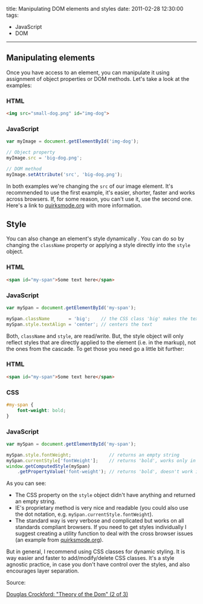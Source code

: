 title: Manipulating DOM elements and styles
date: 2011-02-28 12:30:00
tags:
- JavaScript
- DOM
---

Manipulating elements
---------------------

Once you have access to an element, you can manipulate it using assignment of
object properties or DOM methods. <!--more--> Let's take a look at the examples:

### HTML

```html
<img src="small-dog.png" id="img-dog">
```

### JavaScript

```javascript
var myImage = document.getElementById('img-dog');

// Object property
myImage.src = 'big-dog.png';

// DOM method
myImage.setAttribute('src', 'big-dog.png');
```

In both examples we're changing the `src` of our image element. It's recommended
to use the first example, it's easier, shorter, faster and works across browsers.
If, for some reason, you can't use it, use the second one.
Here's a link to [quirksmode.org](http://goo.gl/HQo7a) with more information.


Style
-----

You can also change an element's style dynamically . You can do so by changing
the `className` property or applying a style directly into the `style` object.

### HTML

```html
<span id="my-span">Some text here</span>
```

### JavaScript

```javascript
var mySpan = document.getElementById('my-span');

mySpan.className       = 'big';    // the CSS class 'big' makes the text big
mySpan.style.textAlign = 'center'; // centers the text
```

Both, `className` and `style`, are read/write. But, the style object will only
reflect styles that are directly applied to the element (i.e. in the markup),
not the ones from the cascade. To get those you need go a little bit further:


### HTML

```html
<span id="my-span">Some text here</span>
```

### CSS

```css
#my-span {
    font-weight: bold;
}
```

### JavaScript

```javascript
var mySpan = document.getElementById('my-span');

mySpan.style.fontWeight;              // returns an empty string
mySpan.currentStyle['fontWeight'];    // returns 'bold', works only in IE
window.getComputedStyle(mySpan)
    .getPropertyValue('font-weight'); // returns 'bold', doesn't work in IE
```

As you can see:

* The CSS property on the `style` object didn't have anything and returned an
empty string.
* IE's proprietary method is very nice and readable (you could also use the
dot notation, e.g. `mySpan.currentStyle.fontWeight`).
* The standard way is very verbose and complicated but works on all standards
compliant browsers. If you need to get styles individually I suggest creating a
utility function to deal with the cross browser issues (an example from
[quirksmode.org](http://goo.gl/vlIir)).

But in general, I recommend using CSS classes for dynamic styling. It is way
easier and faster to add/modify/delete CSS classes. It's a style agnostic
practice, in case you don't have control over the styles, and also encourages
layer separation.

Source:

[Douglas Crockford: "Theory of the Dom" (2 of 3)](http://goo.gl/XoDym)
